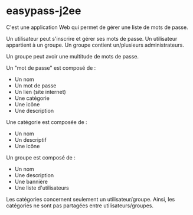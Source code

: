 # easypass-j2ee

C'est une application Web qui permet de gérer une liste de mots de passe.

Un utilisateur peut s'inscrire et gérer ses mots de passe.
Un utilisateur appartient à un groupe.
Un groupe contient un/plusieurs administrateurs.

Un groupe peut avoir une multitude de mots de passe.

Un "mot de passe" est composé de :
- Un nom
- Un mot de passe
- Un lien (site internet)
- Une catégorie
- Une icône
- Une description


Une catégorie est composée de :
- Un nom
- Un descriptif
- Une icône

Un groupe est composé de : 
- Un nom
- Une description
- Une bannière
- Une liste d'utilisateurs

Les catégories concernent seulement un utilisateur/groupe.
Ainsi, les catégories ne sont pas partagées entre utilisateurs/groupes.

